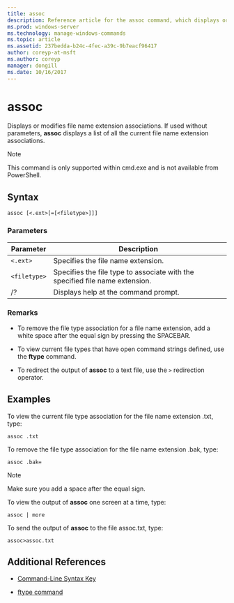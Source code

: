 ```yaml
---
title: assoc
description: Reference article for the assoc command, which displays or modifies file name extension associations.
ms.prod: windows-server
ms.technology: manage-windows-commands
ms.topic: article
ms.assetid: 237bedda-b24c-4fec-a39c-9b7eacf96417
author: coreyp-at-msft
ms.author: coreyp
manager: dongill
ms.date: 10/16/2017
---
```


# assoc

Displays or modifies file name extension associations. If used without parameters, **assoc** displays a list of all the current file name extension associations.

> [!NOTE]
> This command is only supported within cmd.exe and is not available from PowerShell.

## Syntax

```
assoc [<.ext>[=[<filetype>]]]
```

### Parameters

| Parameter | Description |
| --------- | ----------- |
| `<.ext>` | Specifies the file name extension. |
| `<filetype>` | Specifies the file type to associate with the specified file name extension. |
| /? | Displays help at the command prompt. |

### Remarks

- To remove the file type association for a file name extension, add a white space after the equal sign by pressing the SPACEBAR.

- To view current file types that have open command strings defined, use the **ftype** command.

- To redirect the output of **assoc** to a text file, use the `>` redirection operator.

## Examples

To view the current file type association for the file name extension .txt, type:

```
assoc .txt
```

To remove the file type association for the file name extension .bak, type:

```
assoc .bak=
```

> [!NOTE]
> Make sure you add a space after the equal sign.

To view the output of **assoc** one screen at a time, type:

```
assoc | more
```

To send the output of **assoc** to the file assoc.txt, type:

```
assoc>assoc.txt
```

## Additional References

- [Command-Line Syntax Key](command-line-syntax-key.md)

- [ftype command](ftype.md)
